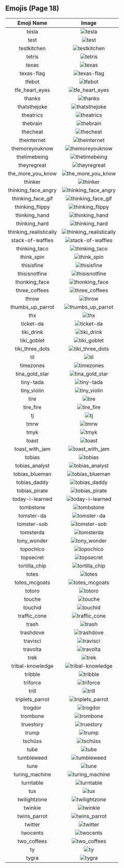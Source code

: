 
  ## Emojis (Page 18)
  |Emoji Name|Image|
  | :-: | :-: |
  |tesla| ![tesla](/output/tesla.jpg)|
  |test| ![test](/output/test.gif)|
  |testkitchen| ![testkitchen](/output/testkitchen.png)|
  |tetris| ![tetris](/output/tetris.png)|
  |texas| ![texas](/output/texas.jpg)|
  |texas-flag| ![texas-flag](/output/texas-flag.png)|
  |tfebot| ![tfebot](/output/tfebot.png)|
  |tfe_heart_eyes| ![tfe_heart_eyes](/output/tfe_heart_eyes.png)|
  |thanks| ![thanks](/output/thanks.gif)|
  |thatsthejoke| ![thatsthejoke](/output/thatsthejoke.png)|
  |theatrics| ![theatrics](/output/theatrics.jpg)|
  |thebrain| ![thebrain](/output/thebrain.png)|
  |thecheat| ![thecheat](/output/thecheat.gif)|
  |theinternet| ![theinternet](/output/theinternet.png)|
  |themoreyouknow| ![themoreyouknow](/output/themoreyouknow.jpg)|
  |thetimebeing| ![thetimebeing](/output/thetimebeing.jpg)|
  |theyregreat| ![theyregreat](/output/theyregreat.png)|
  |the_more_you_know| ![the_more_you_know](/output/the_more_you_know.gif)|
  |thinker| ![thinker](/output/thinker.jpg)|
  |thinking_face_angry| ![thinking_face_angry](/output/thinking_face_angry.png)|
  |thinking_face_gif| ![thinking_face_gif](/output/thinking_face_gif.gif)|
  |thinking_flippy| ![thinking_flippy](/output/thinking_flippy.gif)|
  |thinking_hand| ![thinking_hand](/output/thinking_hand.png)|
  |thinking_hard| ![thinking_hard](/output/thinking_hard.gif)|
  |thinking_realistically| ![thinking_realistically](/output/thinking_realistically.png)|
  |stack-of-waffles| ![stack-of-waffles](/output/stack-of-waffles.gif)|
  |thinking_taco| ![thinking_taco](/output/thinking_taco.png)|
  |think_spin| ![think_spin](/output/think_spin.gif)|
  |thisisfine| ![thisisfine](/output/thisisfine.png)|
  |thisisnotfine| ![thisisnotfine](/output/thisisnotfine.png)|
  |thonking_face| ![thonking_face](/output/thonking_face.png)|
  |three_coffees| ![three_coffees](/output/three_coffees.png)|
  |throw| ![throw](/output/throw.png)|
  |thumbs_up_parrot| ![thumbs_up_parrot](/output/thumbs_up_parrot.gif)|
  |thx| ![thx](/output/thx.png)|
  |ticket-da| ![ticket-da](/output/ticket-da.png)|
  |tiki_drink| ![tiki_drink](/output/tiki_drink.png)|
  |tiki_goblet| ![tiki_goblet](/output/tiki_goblet.png)|
  |tiki_three_dots| ![tiki_three_dots](/output/tiki_three_dots.png)|
  |til| ![til](/output/til)|
  |timezones| ![timezones](/output/timezones.jpg)|
  |tina_gold_star| ![tina_gold_star](/output/tina_gold_star.gif)|
  |tiny-tada| ![tiny-tada](/output/tiny-tada.png)|
  |tiny_violin| ![tiny_violin](/output/tiny_violin.png)|
  |tire| ![tire](/output/tire.png)|
  |tire_fire| ![tire_fire](/output/tire_fire.jpg)|
  |tj| ![tj](/output/tj.png)|
  |tmrw| ![tmrw](/output/tmrw.jpg)|
  |tmyk| ![tmyk](/output/tmyk.gif)|
  |toast| ![toast](/output/toast.png)|
  |toast_with_jam| ![toast_with_jam](/output/toast_with_jam.png)|
  |tobias| ![tobias](/output/tobias.png)|
  |tobias_analyst| ![tobias_analyst](/output/tobias_analyst.png)|
  |tobias_blueman| ![tobias_blueman](/output/tobias_blueman.png)|
  |tobias_daddy| ![tobias_daddy](/output/tobias_daddy.png)|
  |tobias_pirate| ![tobias_pirate](/output/tobias_pirate.png)|
  |today-i-learned| ![today-i-learned](/output/today-i-learned.png)|
  |tombstone| ![tombstone](/output/tombstone.png)|
  |tomster-da| ![tomster-da](/output/tomster-da)|
  |tomster-sob| ![tomster-sob](/output/tomster-sob.png)|
  |tomsterda| ![tomsterda](/output/tomsterda.png)|
  |tony_wonder| ![tony_wonder](/output/tony_wonder.png)|
  |topochico| ![topochico](/output/topochico.jpg)|
  |topsecret| ![topsecret](/output/topsecret.png)|
  |tortilla_chip| ![tortilla_chip](/output/tortilla_chip.png)|
  |totes| ![totes](/output/totes.jpg)|
  |totes_mcgoats| ![totes_mcgoats](/output/totes_mcgoats.jpg)|
  |totoro| ![totoro](/output/totoro.gif)|
  |touche| ![touche](/output/touche.png)|
  |touchid| ![touchid](/output/touchid.png)|
  |traffic_cone| ![traffic_cone](/output/traffic_cone.png)|
  |trash| ![trash](/output/trash)|
  |trashdove| ![trashdove](/output/trashdove.png)|
  |travisci| ![travisci](/output/travisci.png)|
  |travolta| ![travolta](/output/travolta.gif)|
  |trek| ![trek](/output/trek.png)|
  |tribal-knowledge| ![tribal-knowledge](/output/tribal-knowledge.png)|
  |tribble| ![tribble](/output/tribble.png)|
  |triforce| ![triforce](/output/triforce.gif)|
  |trill| ![trill](/output/trill.png)|
  |triplets_parrot| ![triplets_parrot](/output/triplets_parrot.gif)|
  |trogdor| ![trogdor](/output/trogdor.gif)|
  |trombone| ![trombone](/output/trombone.png)|
  |truestory| ![truestory](/output/truestory.png)|
  |trump| ![trump](/output/trump.png)|
  |tschüss| ![tschüss](/output/tschüss)|
  |tube| ![tube](/output/tube.png)|
  |tumbleweed| ![tumbleweed](/output/tumbleweed.gif)|
  |tune| ![tune](/output/tune.gif)|
  |turing_machine| ![turing_machine](/output/turing_machine.jpg)|
  |turntable| ![turntable](/output/turntable.png)|
  |tux| ![tux](/output/tux.png)|
  |twilightzone| ![twilightzone](/output/twilightzone.png)|
  |twinkie| ![twinkie](/output/twinkie.jpg)|
  |twins_parrot| ![twins_parrot](/output/twins_parrot.gif)|
  |twitter| ![twitter](/output/twitter.png)|
  |twocents| ![twocents](/output/twocents.jpg)|
  |two_coffees| ![two_coffees](/output/two_coffees.png)|
  |ty| ![ty](/output/ty.gif)|
  |tygra| ![tygra](/output/tygra.png)|
  